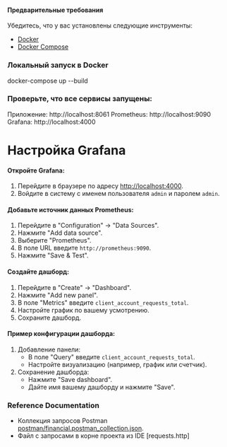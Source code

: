 #### Предварительные требования
Убедитесь, что у вас установлены следующие инструменты:
- [Docker](https://www.docker.com/get-started)
- [Docker Compose](https://docs.docker.com/compose/install/)

### Локальный запуск в Docker
docker-compose up --build

### Проверьте, что все сервисы запущены:

Приложение: http://localhost:8061
Prometheus: http://localhost:9090
Grafana: http://localhost:4000

# Настройка Grafana

#### Откройте Grafana:

1. Перейдите в браузере по адресу [http://localhost:4000](http://localhost:4000).
2. Войдите в систему с именем пользователя `admin` и паролем `admin`.

#### Добавьте источник данных Prometheus:

1. Перейдите в "Configuration" -> "Data Sources".
2. Нажмите "Add data source".
3. Выберите "Prometheus".
4. В поле URL введите `http://prometheus:9090`.
5. Нажмите "Save & Test".

#### Создайте дашборд:

1. Перейдите в "Create" -> "Dashboard".
2. Нажмите "Add new panel".
3. В поле "Metrics" введите `client_account_requests_total`.
4. Настройте график по вашему усмотрению.
5. Сохраните дашборд.

#### Пример конфигурации дашборда:

1. Добавление панели:
    - В поле "Query" введите `client_account_requests_total`.
    - Настройте визуализацию (например, график или счетчик).
2. Сохранение дашборда:
    - Нажмите "Save dashboard".
    - Дайте имя вашему дашборду и нажмите "Save".

### Reference Documentation

- Коллекция запросов Postman [postman/financial.postman_collection.json](postman/financial.postman_collection.json).
- Файл с запросами в корне проекта из IDE  [requests.http]